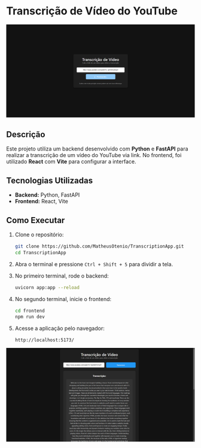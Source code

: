 # Transcrição de Vídeo do YouTube  
![Exemplo de Transcrição](./imagem/site-trancription2.png)  

## Descrição

Este projeto utiliza um backend desenvolvido com **Python** e **FastAPI** para realizar a transcrição de um vídeo do YouTube via link. No frontend, foi utilizado **React** com **Vite** para configurar a interface.

## Tecnologias Utilizadas

- **Backend:** Python, FastAPI  
- **Frontend:** React, Vite  

## Como Executar

1. Clone o repositório:

   ```sh
   git clone https://github.com/MatheusOtenio/TranscriptionApp.git
   cd TranscriptionApp
   ```

2. Abra o terminal e pressione `Ctrl + Shift + 5` para dividir a tela.

3. No primeiro terminal, rode o backend:

   ```sh
   uvicorn app:app --reload
   ```

4. No segundo terminal, inicie o frontend:

   ```sh
   cd frontend
   npm run dev
   ```

5. Acesse a aplicação pelo navegador:

   ```
   http://localhost:5173/
   ```
![Interface do Site](./imagem/site-trancription.png)  
